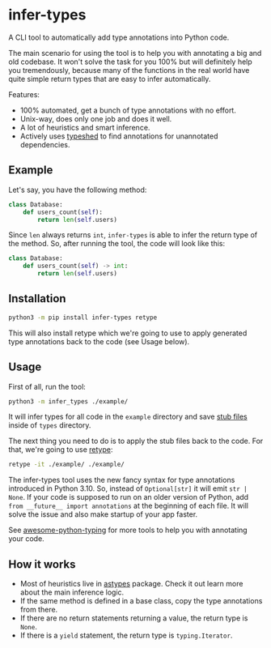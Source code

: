 # infer-types

A CLI tool to automatically add type annotations into Python code.

The main scenario for using the tool is to help you with annotating a big and old codebase. It won't solve the task for you 100% but will definitely help you tremendously, because many of the functions in the real world have quite simple return types that are easy to infer automatically.

Features:

+ 100% automated, get a bunch of type annotations with no effort.
+ Unix-way, does only one job and does it well.
+ A lot of heuristics and smart inference.
+ Actively uses [typeshed](https://github.com/python/typeshed) to find annotations for unannotated dependencies.

## Example

Let's say, you have the following method:

```python
class Database:
    def users_count(self):
        return len(self.users)
```

Since `len` always returns `int`, `infer-types` is able to infer the return type of the method. So, after running the tool, the code will look like this:

```python
class Database:
    def users_count(self) -> int:
        return len(self.users)
```

## Installation

```bash
python3 -m pip install infer-types retype
```

This will also install retype which we're going to use to apply generated type annotations back to the code (see Usage below).

## Usage

First of all, run the tool:

```bash
python3 -m infer_types ./example/
```

It will infer types for all code in the `example` directory and save [stub files](https://mypy.readthedocs.io/en/stable/stubs.html) inside of `types` directory.

The next thing you need to do is to apply the stub files back to the code. For that, we're going to use [retype](https://github.com/ambv/retype):

```bash
retype -it ./example/ ./example/
```

The infer-types tool uses the new fancy syntax for type annotations introduced in Python 3.10. So, instead of `Optional[str]` it will emit `str | None`. If your code is supposed to run on an older version of Python, add `from __future__ import annotations` at the beginning of each file. It will solve the issue and also make startup of your app faster.

See [awesome-python-typing](https://github.com/typeddjango/awesome-python-typing) for more tools to help you with annotating your code.

## How it works

+ Most of heuristics live in [astypes](https://github.com/orsinium-labs/astypes) package. Check it out learn more about the main inference logic.
+ If the same method is defined in a base class, copy the type annotations from there.
+ If there are no return statements returning a value, the return type is `None`.
+ If there is a `yield` statement, the return type is `typing.Iterator`.

